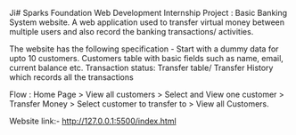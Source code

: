 Ji# Sparks Foundation Web Development Internship Project : Basic Banking System website. A web application used to transfer virtual money between multiple users and also record the banking transactions/ activities.


The website has the following specification -
 Start with a dummy data for upto 10 customers.
 Customers table with basic fields such as name, email, current balance etc. 
Transaction status: Transfer table/ Transfer History which records all the transactions

Flow : Home Page > View all customers > Select and View one customer >
 Transfer Money > Select customer to transfer to > View all Customers.

Website link:- http://127.0.0.1:5500/index.html
